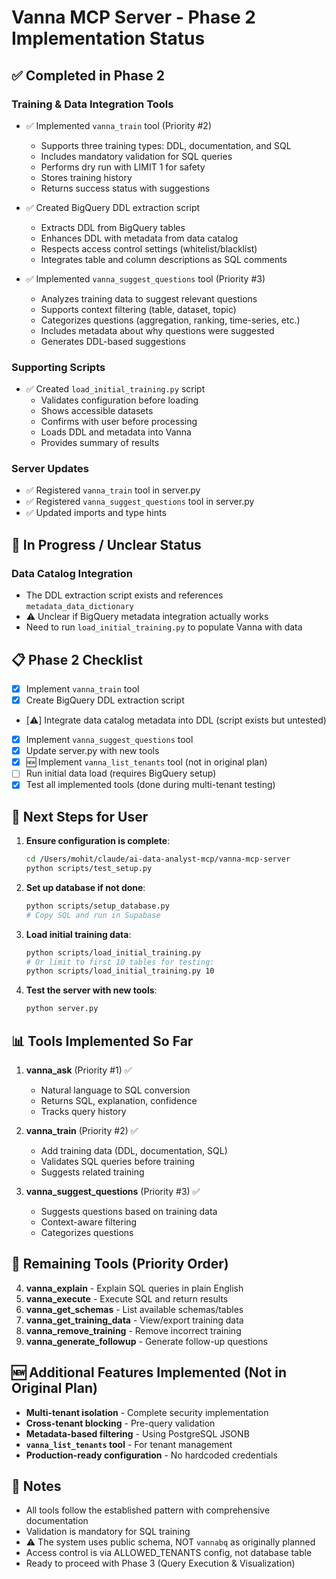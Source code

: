 # Vanna MCP Server - Phase 2 Implementation Status

## ✅ Completed in Phase 2

### Training & Data Integration Tools
- ✅ Implemented `vanna_train` tool (Priority #2)
  - Supports three training types: DDL, documentation, and SQL
  - Includes mandatory validation for SQL queries
  - Performs dry run with LIMIT 1 for safety
  - Stores training history
  - Returns success status with suggestions
  
- ✅ Created BigQuery DDL extraction script
  - Extracts DDL from BigQuery tables
  - Enhances DDL with metadata from data catalog
  - Respects access control settings (whitelist/blacklist)
  - Integrates table and column descriptions as SQL comments
  
- ✅ Implemented `vanna_suggest_questions` tool (Priority #3)
  - Analyzes training data to suggest relevant questions
  - Supports context filtering (table, dataset, topic)
  - Categorizes questions (aggregation, ranking, time-series, etc.)
  - Includes metadata about why questions were suggested
  - Generates DDL-based suggestions

### Supporting Scripts
- ✅ Created `load_initial_training.py` script
  - Validates configuration before loading
  - Shows accessible datasets
  - Confirms with user before processing
  - Loads DDL and metadata into Vanna
  - Provides summary of results

### Server Updates
- ✅ Registered `vanna_train` tool in server.py
- ✅ Registered `vanna_suggest_questions` tool in server.py
- ✅ Updated imports and type hints

## 🚧 In Progress / Unclear Status

### Data Catalog Integration
- The DDL extraction script exists and references `metadata_data_dictionary`
- ⚠️ Unclear if BigQuery metadata integration actually works
- Need to run `load_initial_training.py` to populate Vanna with data

## 📋 Phase 2 Checklist

- [x] Implement `vanna_train` tool
- [x] Create BigQuery DDL extraction script
- [⚠️] Integrate data catalog metadata into DDL (script exists but untested)
- [x] Implement `vanna_suggest_questions` tool
- [x] Update server.py with new tools
- [x] 🆕 Implement `vanna_list_tenants` tool (not in original plan)
- [ ] Run initial data load (requires BigQuery setup)
- [x] Test all implemented tools (done during multi-tenant testing)

## 🔧 Next Steps for User

1. **Ensure configuration is complete**:
   ```bash
   cd /Users/mohit/claude/ai-data-analyst-mcp/vanna-mcp-server
   python scripts/test_setup.py
   ```

2. **Set up database if not done**:
   ```bash
   python scripts/setup_database.py
   # Copy SQL and run in Supabase
   ```

3. **Load initial training data**:
   ```bash
   python scripts/load_initial_training.py
   # Or limit to first 10 tables for testing:
   python scripts/load_initial_training.py 10
   ```

4. **Test the server with new tools**:
   ```bash
   python server.py
   ```

## 📊 Tools Implemented So Far

1. **vanna_ask** (Priority #1) ✅
   - Natural language to SQL conversion
   - Returns SQL, explanation, confidence
   - Tracks query history

2. **vanna_train** (Priority #2) ✅
   - Add training data (DDL, documentation, SQL)
   - Validates SQL queries before training
   - Suggests related training

3. **vanna_suggest_questions** (Priority #3) ✅
   - Suggests questions based on training data
   - Context-aware filtering
   - Categorizes questions

## 🎯 Remaining Tools (Priority Order)

4. **vanna_explain** - Explain SQL queries in plain English
5. **vanna_execute** - Execute SQL and return results
6. **vanna_get_schemas** - List available schemas/tables
7. **vanna_get_training_data** - View/export training data
8. **vanna_remove_training** - Remove incorrect training
9. **vanna_generate_followup** - Generate follow-up questions

## 🆕 Additional Features Implemented (Not in Original Plan)

- **Multi-tenant isolation** - Complete security implementation
- **Cross-tenant blocking** - Pre-query validation
- **Metadata-based filtering** - Using PostgreSQL JSONB
- **`vanna_list_tenants` tool** - For tenant management
- **Production-ready configuration** - No hardcoded credentials

## 📝 Notes

- All tools follow the established pattern with comprehensive documentation
- Validation is mandatory for SQL training
- ⚠️ The system uses public schema, NOT `vannabq` as originally planned
- Access control is via ALLOWED_TENANTS config, not database table
- Ready to proceed with Phase 3 (Query Execution & Visualization)
